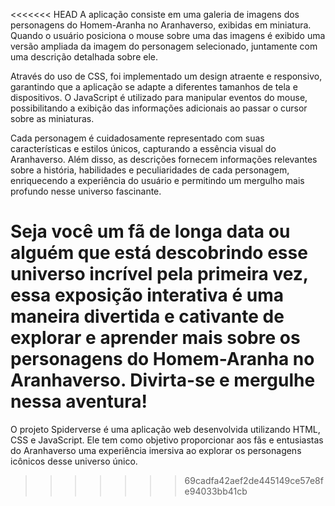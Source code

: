 <<<<<<< HEAD
A aplicação consiste em uma galeria de imagens dos personagens do Homem-Aranha no Aranhaverso, exibidas em miniatura. Quando o usuário posiciona o mouse sobre uma das imagens é exibido uma versão ampliada da imagem do personagem selecionado, juntamente com uma descrição detalhada sobre ele.

Através do uso de CSS, foi implementado um design atraente e responsivo, garantindo que a aplicação se adapte a diferentes tamanhos de tela e dispositivos. O JavaScript é utilizado para manipular eventos do mouse, possibilitando a exibição das informações adicionais ao passar o cursor sobre as miniaturas.

Cada personagem é cuidadosamente representado com suas características e estilos únicos, capturando a essência visual do Aranhaverso. Além disso, as descrições fornecem informações relevantes sobre a história, habilidades e peculiaridades de cada personagem, enriquecendo a experiência do usuário e permitindo um mergulho mais profundo nesse universo fascinante.

Seja você um fã de longa data ou alguém que está descobrindo esse universo incrível pela primeira vez, essa exposição interativa é uma maneira divertida e cativante de explorar e aprender mais sobre os personagens do Homem-Aranha no Aranhaverso. Divirta-se e mergulhe nessa aventura!
=======
O projeto Spiderverse é uma aplicação web desenvolvida utilizando HTML, CSS e JavaScript. Ele tem como objetivo proporcionar aos fãs e entusiastas do Aranhaverso uma experiência imersiva ao explorar os personagens icônicos desse universo único.
>>>>>>> 69cadfa42aef2de445149ce57e8fe94033bb41cb

